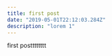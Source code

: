 ```yaml
---
title: first post
date: "2019-05-01T22:12:03.284Z"
description: "lorem 1"
---
```


first postttttttt
